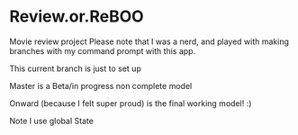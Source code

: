 # Review.or.ReBOO
Movie review project
Please note that I was a nerd, and played with making branches with my command prompt with this app. 

This current branch is just to set up 



Master is a Beta/in progress non complete model 



Onward (because I felt super proud) is the final working model! :) 


Note I use global State 
